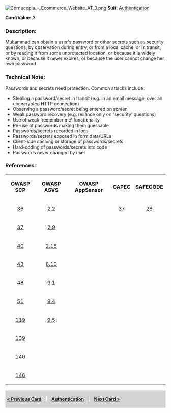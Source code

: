 ![Cornucopia_-_Ecommerce_Website_AT_3.png](Cornucopia_-_Ecommerce_Website_AT_3.png
"Cornucopia_-_Ecommerce_Website_AT_3.png") **Suit:**
[Authentication](Cornucopia_-_Ecommerce_Website_-_AT "wikilink")

**Card/Value:** 3

### Description:

Muhammad can obtain a user's password or other secrets such as security
questions, by observation during entry, or from a local cache, or in
transit, or by reading it from some unprotected location, or because it
is widely known, or because it never expires, or because the user cannot
change her own password.

### Technical Note:

Passwords and secrets need protection. Common attacks include:

  - Stealing a password/secret in transit (e.g. in an email message,
    over an unencrypted HTTP connection)
  - Observing a password/secret being entered on screen
  - Weak password recovery (e.g. reliance only on 'security' questions)
  - Use of weak 'remember me' functionality
  - Re-use of passwords making them guessable
  - Passwords/secrets recorded in logs
  - Passwords/secrets exposed in form data/URLs
  - Client-side caching or storage of passwords/secrets
  - Hard-coding of passwords/secrets into code
  - Passwords never changed by user

### References:

<table class="wikitable" style="text-align:center;">

<tr>

<th>

OWASP SCP

</th>

<th>

OWASP ASVS

</th>

<th>

OWASP AppSensor

</th>

<th>

CAPEC

</th>

<th>

SAFECODE

</th>

</tr>

<tr>

<td>

[36](OWASP_Secure_Coding_Practices_Checklist#36 "wikilink")

</td>

<td>

[2.2](OWASP_Application_Security_Verification_Standard#2.2 "wikilink")

</td>

<td>

</td>

<td>

[37](https://capec.mitre.org/data/definitions/37.html)

</td>

<td>

[28](SAFECode_Practical_Security_Stories#28 "wikilink")

</td>

</tr>

<tr>

<td>

[37](OWASP_Secure_Coding_Practices_Checklist#37 "wikilink")

</td>

<td>

[2.9](OWASP_Application_Security_Verification_Standard#2.9 "wikilink")

</td>

<td>

</td>

<td>

</td>

<td>

</td>

</tr>

<tr>

<td>

[40](OWASP_Secure_Coding_Practices_Checklist#40 "wikilink")

</td>

<td>

[2.16](OWASP_Application_Security_Verification_Standard#2.16 "wikilink")

</td>

<td>

</td>

<td>

</td>

<td>

</td>

</tr>

<tr>

<td>

[43](OWASP_Secure_Coding_Practices_Checklist#43 "wikilink")

</td>

<td>

[8.10](OWASP_Application_Security_Verification_Standard#8.10 "wikilink")

</td>

<td>

</td>

<td>

</td>

<td>

</td>

</tr>

<tr>

<td>

[48](OWASP_Secure_Coding_Practices_Checklist#48 "wikilink")

</td>

<td>

[9.1](OWASP_Application_Security_Verification_Standard#9.1 "wikilink")

</td>

<td>

</td>

<td>

</td>

<td>

</td>

</tr>

<tr>

<td>

[51](OWASP_Secure_Coding_Practices_Checklist#51 "wikilink")

</td>

<td>

[9.4](OWASP_Application_Security_Verification_Standard#9.4 "wikilink")

</td>

<td>

</td>

<td>

</td>

<td>

</td>

</tr>

<tr>

<td>

[119](OWASP_Secure_Coding_Practices_Checklist#119 "wikilink")

</td>

<td>

[9.5](OWASP_Application_Security_Verification_Standard#9.5 "wikilink")

</td>

<td>

</td>

<td>

</td>

<td>

</td>

</tr>

<tr>

<td>

[139](OWASP_Secure_Coding_Practices_Checklist#139 "wikilink")

</td>

<td>

</td>

<td>

</td>

<td>

</td>

<td>

</td>

</tr>

<tr>

<td>

[140](OWASP_Secure_Coding_Practices_Checklist#140 "wikilink")

</td>

<td>

</td>

<td>

</td>

<td>

</td>

<td>

</td>

</tr>

<tr>

<td>

[146](OWASP_Secure_Coding_Practices_Checklist#146 "wikilink")

</td>

<td>

</td>

<td>

</td>

<td>

</td>

<td>

</td>

</tr>

</table>

<div style="padding:5px;background:LightGray;color:White;font-weight:bold;">

[« Previous Card](Cornucopia_-_Ecommerce_Website_-_AT_2 "wikilink")
<span style="padding-left:10px;padding-right:10px;"> |</span>
[Authentication](Cornucopia_-_Ecommerce_Website_-_AT "wikilink")
<span style="padding-left:10px;padding-right:10px;"> |</span> [Next Card
»](Cornucopia_-_Ecommerce_Website_-_AT_4 "wikilink")

</div>